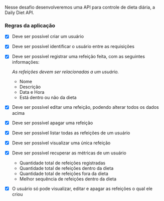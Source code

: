 Nesse desafio desenvolveremos uma API para controle de dieta diária, a Daily Diet API.

### Regras da aplicação

-[X] Deve ser possível criar um usuário
-[X] Deve ser possível identificar o usuário entre as requisições
-[X] Deve ser possível registrar uma refeição feita, com as seguintes informações:
    
    *As refeições devem ser relacionadas a um usuário.*
    
    - Nome
    - Descrição
    - Data e Hora
    - Está dentro ou não da dieta
-[X] Deve ser possível editar uma refeição, podendo alterar todos os dados acima
-[X] Deve ser possível apagar uma refeição
-[X] Deve ser possível listar todas as refeições de um usuário
-[X] Deve ser possível visualizar uma única refeição
-[X] Deve ser possível recuperar as métricas de um usuário
    - Quantidade total de refeições registradas
    - Quantidade total de refeições dentro da dieta
    - Quantidade total de refeições fora da dieta
    - Melhor sequência de refeições dentro da dieta
-[X] O usuário só pode visualizar, editar e apagar as refeições o qual ele criou